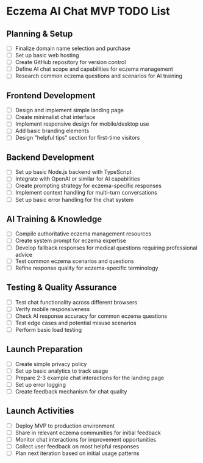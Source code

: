 # Eczema AI Chat MVP TODO List

## Planning & Setup

- [ ] Finalize domain name selection and purchase
- [ ] Set up basic web hosting
- [ ] Create GitHub repository for version control
- [ ] Define AI chat scope and capabilities for eczema management
- [ ] Research common eczema questions and scenarios for AI training

## Frontend Development

- [ ] Design and implement simple landing page
- [ ] Create minimalist chat interface
- [ ] Implement responsive design for mobile/desktop use
- [ ] Add basic branding elements
- [ ] Design "helpful tips" section for first-time visitors

## Backend Development

- [ ] Set up basic Node.js backend with TypeScript
- [ ] Integrate with OpenAI or similar for AI capabilities
- [ ] Create prompting strategy for eczema-specific responses
- [ ] Implement context handling for multi-turn conversations
- [ ] Set up basic error handling for the chat system

## AI Training & Knowledge

- [ ] Compile authoritative eczema management resources
- [ ] Create system prompt for eczema expertise
- [ ] Develop fallback responses for medical questions requiring professional advice
- [ ] Test common eczema scenarios and questions
- [ ] Refine response quality for eczema-specific terminology

## Testing & Quality Assurance

- [ ] Test chat functionality across different browsers
- [ ] Verify mobile responsiveness
- [ ] Check AI response accuracy for common eczema questions
- [ ] Test edge cases and potential misuse scenarios
- [ ] Perform basic load testing

## Launch Preparation

- [ ] Create simple privacy policy
- [ ] Set up basic analytics to track usage
- [ ] Prepare 2-3 example chat interactions for the landing page
- [ ] Set up error logging
- [ ] Create feedback mechanism for chat quality

## Launch Activities

- [ ] Deploy MVP to production environment
- [ ] Share in relevant eczema communities for initial feedback
- [ ] Monitor chat interactions for improvement opportunities
- [ ] Collect user feedback on most helpful responses
- [ ] Plan next iteration based on initial usage patterns
